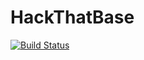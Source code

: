 # HackThatBase

[![Build Status](https://travis-ci.org/ihnorton/HackThatBase.jl.svg?branch=master)](https://travis-ci.org/ihnorton/HackThatBase.jl)
